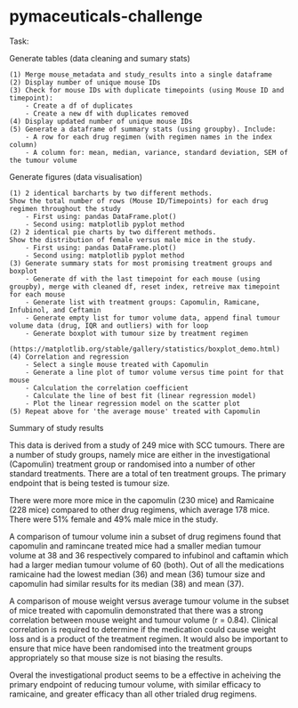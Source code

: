 # pymaceuticals-challenge

Task:

Generate tables (data cleaning and sumary stats)

    (1) Merge mouse_metadata and study_results into a single dataframe
    (2) Display number of unique mouse IDs 
    (3) Check for mouse IDs with duplicate timepoints (using Mouse ID and timepoint):
        - Create a df of duplicates
        - Create a new df with duplicates removed
    (4) Display updated number of unique mouse IDs
    (5) Generate a dataframe of summary stats (using groupby). Include:
        - A row for each drug regimen (with regimen names in the index column)
        - A column for: mean, median, variance, standard deviation, SEM of the tumour volume
    
Generate figures (data visualisation)

    (1) 2 identical barcharts by two different methods.
    Show the total number of rows (Mouse ID/Timepoints) for each drug regimen throughout the study
        - First using: pandas DataFrame.plot()
        - Second using: matplotlib pyplot method
    (2) 2 identical pie charts by two different methods.
    Show the distribution of female versus male mice in the study.
        - First using: pandas DataFrame.plot()
        - Second using: matplotlib pyplot method  
    (3) Generate summary stats for most promising treatment groups and boxplot
        - Generate df with the last timepoint for each mouse (using groupby), merge with cleaned df, reset index, retreive max timepoint for each mouse
        - Generate list with treatment groups: Capomulin, Ramicane, Infubinol, and Ceftamin
        - Generate empty list for tumor volume data, append final tumour volume data (drug, IQR and outliers) with for loop 
        - Generate boxplot with tumour size by treatment regimen
        (https://matplotlib.org/stable/gallery/statistics/boxplot_demo.html)
    (4) Correlation and regression
        - Select a single mouse treated with Capomulin
        - Generate a line plot of tumor volume versus time point for that mouse
        - Calculation the correlation coefficient
        - Calculate the line of best fit (linear regression model)
        - Plot the linear regression model on the scatter plot
    (5) Repeat above for 'the average mouse' treated with Capomulin

Summary of study results

This data is derived from a study of 249 mice with SCC tumours. There are a number of study groups, namely mice are either in the investigational (Capomulin) treatment group or randomised into a number of other standard treatments. There are a total of ten treatment groups. The primary endpoint that is being tested is tumour size.

There were more more mice in the capomulin (230 mice) and Ramicaine (228 mice) compared to other drug regimens, which average 178 mice. There were 51% female and 49% male mice in the study.

A comparison of tumour volume inin a subset of drug regimens found that capomulin and ramincane treated mice had a smaller median tumour volume at 38 and 36 respectively compared to infubinol and caftamin which had a larger median tumour volume of 60 (both). Out of all the medications ramicaine had the lowest median (36) and mean (36) tumour size and capomulin had similar results for its median (38) and mean (37).

A comparison of mouse weight versus average tumour volume in the subset of mice treated with capomulin demonstrated that there was a strong correlation between mouse weight and tumour volume (r = 0.84). Clinical correlation is required to determine if the medication could cause weight loss and is a product of the treatment regimen. It would also be important to ensure that mice have been randomised into the treatment groups appropriately so that mouse size is not biasing the results.

Overal the investigational product seems to be a effective in acheiving the primary endpoint of reducing tumour volume, with similar efficacy to ramicaine, and greater efficacy than all other trialed drug regimens.